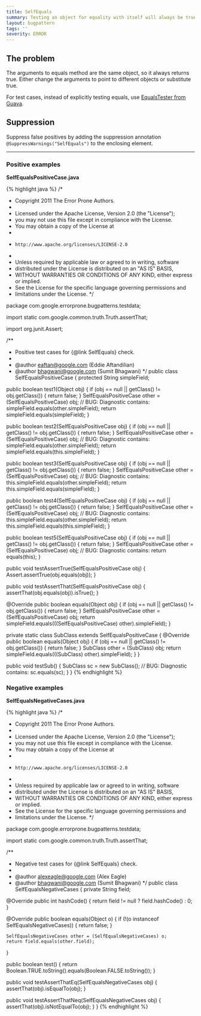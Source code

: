 ```yaml
---
title: SelfEquals
summary: Testing an object for equality with itself will always be true.
layout: bugpattern
tags: ''
severity: ERROR
---
```


<!--
*** AUTO-GENERATED, DO NOT MODIFY ***
To make changes, edit the @BugPattern annotation or the explanation in docs/bugpattern.
-->


## The problem
The arguments to equals method are the same object, so it always returns true.
Either change the arguments to point to different objects or substitute true.

For test cases, instead of explicitly testing equals, use
[EqualsTester from Guava](http://static.javadoc.io/com.google.guava/guava-testlib/19.0/com/google/common/testing/EqualsTester.html).

## Suppression
Suppress false positives by adding the suppression annotation `@SuppressWarnings("SelfEquals")` to the enclosing element.


----------

### Positive examples
__SelfEqualsPositiveCase.java__

{% highlight java %}
/*
 * Copyright 2011 The Error Prone Authors.
 *
 * Licensed under the Apache License, Version 2.0 (the "License");
 * you may not use this file except in compliance with the License.
 * You may obtain a copy of the License at
 *
 *     http://www.apache.org/licenses/LICENSE-2.0
 *
 * Unless required by applicable law or agreed to in writing, software
 * distributed under the License is distributed on an "AS IS" BASIS,
 * WITHOUT WARRANTIES OR CONDITIONS OF ANY KIND, either express or implied.
 * See the License for the specific language governing permissions and
 * limitations under the License.
 */

package com.google.errorprone.bugpatterns.testdata;

import static com.google.common.truth.Truth.assertThat;

import org.junit.Assert;

/**
 * Positive test cases for {@link SelfEquals} check.
 *
 * @author eaftan@google.com (Eddie Aftandilian)
 * @author bhagwani@google.com (Sumit Bhagwani)
 */
public class SelfEqualsPositiveCase {
  protected String simpleField;

  public boolean test1(Object obj) {
    if (obj == null || getClass() != obj.getClass()) {
      return false;
    }
    SelfEqualsPositiveCase other = (SelfEqualsPositiveCase) obj;
    // BUG: Diagnostic contains: simpleField.equals(other.simpleField);
    return simpleField.equals(simpleField);
  }

  public boolean test2(SelfEqualsPositiveCase obj) {
    if (obj == null || getClass() != obj.getClass()) {
      return false;
    }
    SelfEqualsPositiveCase other = (SelfEqualsPositiveCase) obj;
    // BUG: Diagnostic contains: simpleField.equals(other.simpleField);
    return simpleField.equals(this.simpleField);
  }

  public boolean test3(SelfEqualsPositiveCase obj) {
    if (obj == null || getClass() != obj.getClass()) {
      return false;
    }
    SelfEqualsPositiveCase other = (SelfEqualsPositiveCase) obj;
    // BUG: Diagnostic contains: this.simpleField.equals(other.simpleField);
    return this.simpleField.equals(simpleField);
  }

  public boolean test4(SelfEqualsPositiveCase obj) {
    if (obj == null || getClass() != obj.getClass()) {
      return false;
    }
    SelfEqualsPositiveCase other = (SelfEqualsPositiveCase) obj;
    // BUG: Diagnostic contains: this.simpleField.equals(other.simpleField);
    return this.simpleField.equals(this.simpleField);
  }

  public boolean test5(SelfEqualsPositiveCase obj) {
    if (obj == null || getClass() != obj.getClass()) {
      return false;
    }
    SelfEqualsPositiveCase other = (SelfEqualsPositiveCase) obj;
    // BUG: Diagnostic contains:
    return equals(this);
  }

  public void testAssertTrue(SelfEqualsPositiveCase obj) {
    Assert.assertTrue(obj.equals(obj));
  }

  public void testAssertThat(SelfEqualsPositiveCase obj) {
    assertThat(obj.equals(obj)).isTrue();
  }

  @Override
  public boolean equals(Object obj) {
    if (obj == null || getClass() != obj.getClass()) {
      return false;
    }
    SelfEqualsPositiveCase other = (SelfEqualsPositiveCase) obj;
    return simpleField.equals(((SelfEqualsPositiveCase) other).simpleField);
  }

  private static class SubClass extends SelfEqualsPositiveCase {
    @Override
    public boolean equals(Object obj) {
      if (obj == null || getClass() != obj.getClass()) {
        return false;
      }
      SubClass other = (SubClass) obj;
      return simpleField.equals(((SubClass) other).simpleField);
    }
  }

  public void testSub() {
    SubClass sc = new SubClass();
    // BUG: Diagnostic contains:
    sc.equals(sc);
  }
}
{% endhighlight %}

### Negative examples
__SelfEqualsNegativeCases.java__

{% highlight java %}
/*
 * Copyright 2011 The Error Prone Authors.
 *
 * Licensed under the Apache License, Version 2.0 (the "License");
 * you may not use this file except in compliance with the License.
 * You may obtain a copy of the License at
 *
 *     http://www.apache.org/licenses/LICENSE-2.0
 *
 * Unless required by applicable law or agreed to in writing, software
 * distributed under the License is distributed on an "AS IS" BASIS,
 * WITHOUT WARRANTIES OR CONDITIONS OF ANY KIND, either express or implied.
 * See the License for the specific language governing permissions and
 * limitations under the License.
 */

package com.google.errorprone.bugpatterns.testdata;

import static com.google.common.truth.Truth.assertThat;

/**
 * Negative test cases for {@link SelfEquals} check.
 *
 * @author alexeagle@google.com (Alex Eagle)
 * @author bhagwani@google.com (Sumit Bhagwani)
 */
public class SelfEqualsNegativeCases {
  private String field;

  @Override
  public int hashCode() {
    return field != null ? field.hashCode() : 0;
  }

  @Override
  public boolean equals(Object o) {
    if (!(o instanceof SelfEqualsNegativeCases)) {
      return false;
    }

    SelfEqualsNegativeCases other = (SelfEqualsNegativeCases) o;
    return field.equals(other.field);
  }

  public boolean test() {
    return Boolean.TRUE.toString().equals(Boolean.FALSE.toString());
  }

  public void testAssertThatEq(SelfEqualsNegativeCases obj) {
    assertThat(obj).isEqualTo(obj);
  }

  public void testAssertThatNeq(SelfEqualsNegativeCases obj) {
    assertThat(obj).isNotEqualTo(obj);
  }
}
{% endhighlight %}


